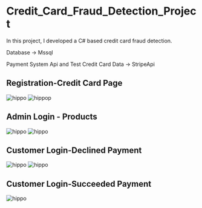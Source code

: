 # Credit_Card_Fraud_Detection_Project
In this project, I developed a C# based credit card fraud detection.


Database -> Mssql

Payment System Api and Test Credit Card Data -> StripeApi

## Registration-Credit Card Page

![hippo](https://im4.ezgif.com/tmp/ezgif-4-548117719a.gif) ![hippop](https://im4.ezgif.com/tmp/ezgif-4-e00a428bca.gif)

## Admin Login   -   Products

![hippo](https://im4.ezgif.com/tmp/ezgif-4-4f5d539b75.gif) ![hippo](https://im.ezgif.com/tmp/ezgif-1-e74af0f0d9.gif)

## Customer Login-Declined Payment


![hippo](https://im2.ezgif.com/tmp/ezgif-2-ff3be18857.gif) ![hippo](https://im2.ezgif.com/tmp/ezgif-2-4b6606b523.gif)

## Customer Login-Succeeded Payment

![hippo](https://im2.ezgif.com/tmp/ezgif-2-f90af3e9c6.gif)
